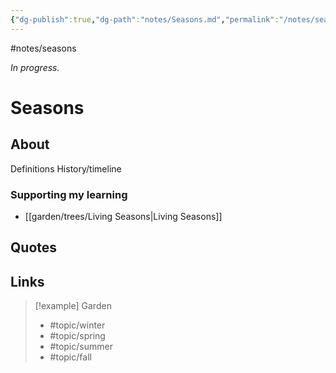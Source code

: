 ```yaml
---
{"dg-publish":true,"dg-path":"notes/Seasons.md","permalink":"/notes/seasons/","created":"2025-03-18T20:05:11.528-04:00","updated":"2025-03-22T22:35:38.903-04:00"}
---
```


#notes/seasons

*In progress.*
# Seasons

## About
Definitions
History/timeline
### Supporting my learning
- [[garden/trees/Living Seasons\|Living Seasons]]

## Quotes

## Links


> [!example] Garden
> - #topic/winter 
> - #topic/spring
> - #topic/summer
> - #topic/fall

